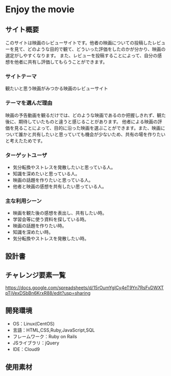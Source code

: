 # Enjoy the movie

## サイト概要
このサイトは映画のレビューサイトです。他者の映画についての投稿したレビューを見て、どのような目的で観て、どういった評価をしたのかが分かり、映画の選定がしやすくなります。
また、レビューを投稿することによって、自分の感想を他者に共有し評価してもらうことができます。

### サイトテーマ
観たいと思う映画がみつかる映画のレビューサイト

### テーマを選んだ理由
映画の予告動画を観るだけでは、どのような映画であるのか把握しきれず、観た後に、期待していたものと違うと感じることがあります。
他者による映画の評価を見ることによって、目的に沿った映画を選ぶことができます。また、映画について誰かと共有したいと思っていても機会が少ないため、共有の場を作りたいと考えたためです。

### ターゲットユーザ
- 気分転換やストレスを発散したいと思っている人。
- 知識を深めたいと思っている人。
- 映画の話題を作りたいと思っている人。
- 他者と映画の感想を共有したい思っている人。


### 主な利用シーン
- 映画を観た後の感想を表出し、共有したい時。
- 学習会等に使う資料を探している時。
- 映画の話題を作りたい時。
- 知識を深めたい時。
- 気分転換やストレスを発散したい時。

## 設計書


## チャレンジ要素一覧
<https://docs.google.com/spreadsheets/d/15rOumYgICy4eT9Yn7RsFvDWXTpTjVexDSbBn6KrxR88/edit?usp=sharing>

## 開発環境
- OS：Linux(CentOS)
- 言語：HTML,CSS,Ruby,JavaScript,SQL
- フレームワーク：Ruby on Rails
- JSライブラリ：jQuery
- IDE：Cloud9

## 使用素材
